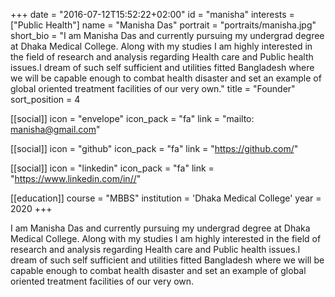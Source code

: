 +++
date = "2016-07-12T15:52:22+02:00"
id = "manisha"
interests = ["Public Health"]
name = "Manisha Das"
portrait = "portraits/manisha.jpg"
short_bio = "I am Manisha Das and currently pursuing my undergrad degree at Dhaka Medical College. Along with my studies I am highly interested in the field of research and analysis regarding Health care and Public health issues.I dream of such self sufficient and utilities fitted Bangladesh where we will be capable enough to combat health disaster and set an example of global oriented treatment facilities of our very own."
title = "Founder"
sort_position = 4

[[social]]
    icon = "envelope"
    icon_pack = "fa"
    link = "mailto: manisha@gmail.com"

[[social]]
    icon = "github"
    icon_pack = "fa"
    link = "https://github.com/"

[[social]]
    icon = "linkedin"
    icon_pack = "fa"
    link = "https://www.linkedin.com/in//"

[[education]]
    course = "MBBS"
    institution = 'Dhaka Medical College'
    year = 2020
+++

I am Manisha Das and currently pursuing my undergrad degree at Dhaka Medical College. Along with my studies I am highly interested in the field of research and analysis regarding Health care and Public health issues.I dream of such self sufficient and utilities fitted Bangladesh where we will be capable enough to combat health disaster and set an example of global oriented treatment facilities of our very own.